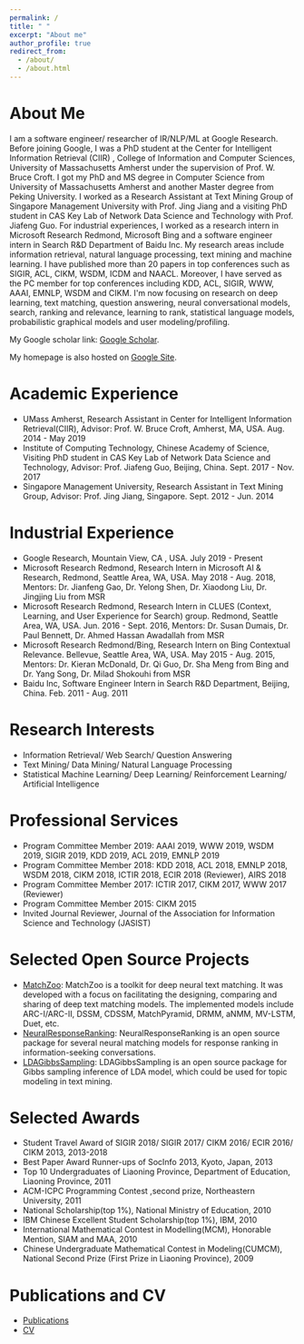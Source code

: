 ```yaml
---
permalink: /
title: " "
excerpt: "About me"
author_profile: true
redirect_from: 
  - /about/
  - /about.html
---
```


About Me
========
I am a software engineer/ researcher of IR/NLP/ML at Google Research. Before joining Google, I was a PhD student at the Center for Intelligent Information Retrieval (CIIR) , College of Information and Computer Sciences, University of Massachusetts Amherst under the supervision of Prof. W. Bruce Croft. I got my PhD and MS degree in Computer Science from University of Massachusetts Amherst and another Master degree from Peking University. I worked as a Research Assistant at Text Mining Group of Singapore Management University with Prof. Jing Jiang and a visiting PhD student in CAS Key Lab of Network Data Science and Technology with Prof. Jiafeng Guo. For industrial experiences, I worked as a research intern in Microsoft Research Redmond, Microsoft Bing and a software engineer intern in Search R&D Department of Baidu Inc. My research areas include information retrieval, natural language processing, text mining and machine learning. I have published more than 20 papers in top conferences such as SIGIR, ACL, CIKM, WSDM, ICDM and NAACL. Moreover, I have served as the PC member for top conferences including KDD, ACL, SIGIR, WWW, AAAI, EMNLP, WSDM and CIKM. I'm now focusing on research on deep learning, text matching, question answering, neural conversational models, search, ranking and relevance, learning to rank, statistical language models, probabilistic graphical models and user modeling/profiling.

My Google scholar link: [Google Scholar](https://scholar.google.com/citations?user=MrsVnA4AAAAJ&hl=en).

My homepage is also hosted on [Google Site](https://sites.google.com/site/lyangwww/).

Academic Experience
===================
* UMass Amherst, Research Assistant in Center for Intelligent Information Retrieval(CIIR), Advisor: Prof. W. Bruce Croft, Amherst, MA, USA. Aug. 2014 - May 2019
* Institute of Computing Technology, Chinese Academy of Science, Visiting PhD student in CAS Key Lab of Network Data Science and Technology, Advisor: Prof. Jiafeng Guo, Beijing, China. Sept. 2017 - Nov. 2017
* Singapore Management University, Research Assistant in Text Mining Group, Advisor: Prof. Jing Jiang, Singapore. Sept. 2012 - Jun. 2014

Industrial Experience
=====================
* Google Research, Mountain View, CA , USA. July 2019 - Present
* Microsoft Research Redmond, Research Intern in Microsoft AI & Research, Redmond, Seattle Area, WA, USA. May 2018 - Aug. 2018,
Mentors: Dr. Jianfeng Gao, Dr. Yelong Shen, Dr. Xiaodong Liu, Dr. Jingjing Liu from MSR
* Microsoft Research Redmond, Research Intern in CLUES (Context, Learning, and User Experience for Search) group. Redmond, Seattle Area, WA, USA. Jun. 2016 - Sept. 2016,
Mentors: Dr. Susan Dumais, Dr. Paul Bennett, Dr. Ahmed Hassan Awadallah from MSR
* Microsoft Research Redmond/Bing, Research Intern on Bing Contextual Relevance. Bellevue, Seattle Area, WA, USA. May 2015 - Aug. 2015,
Mentors: Dr. Kieran McDonald, Dr. Qi Guo, Dr. Sha Meng from Bing and Dr. Yang Song, Dr. Milad Shokouhi from MSR
* Baidu Inc, Software Engineer Intern in Search R&D Department, Beijing, China. Feb. 2011 - Aug. 2011

Research Interests
==================
* Information Retrieval/ Web Search/ Question Answering   
* Text Mining/ Data Mining/ Natural Language Processing   
* Statistical Machine Learning/ Deep Learning/ Reinforcement Learning/ Artificial Intelligence

Professional Services
=====================
* Program Committee Member 2019: AAAI 2019, WWW 2019, WSDM 2019, SIGIR 2019, KDD 2019, ACL 2019, EMNLP 2019
* Program Committee Member 2018: KDD 2018, ACL 2018, EMNLP 2018, WSDM 2018, CIKM 2018, ICTIR 2018, ECIR 2018 (Reviewer), AIRS 2018
* Program Committee Member 2017: ICTIR 2017, CIKM 2017, WWW 2017 (Reviewer)
* Program Committee Member 2015: CIKM 2015
* Invited Journal Reviewer, Journal of the Association for Information Science and Technology (JASIST)

Selected Open Source Projects
=============================
* [MatchZoo](https://github.com/faneshion/matchzoo): MatchZoo is a toolkit for deep neural text matching. It was developed with a focus on facilitating the designing, comparing and sharing of deep text matching models. The implemented models include ARC-I/ARC-II, DSSM, CDSSM, MatchPyramid, DRMM, aNMM, MV-LSTM, Duet, etc.
* [NeuralResponseRanking](https://github.com/yangliuy/NeuralResponseRanking): NeuralResponseRanking is an open source package for several neural matching models for response ranking in information-seeking conversations.
* [LDAGibbsSampling](https://github.com/yangliuy/LDAGibbsSampling): LDAGibbsSampling is an open source package for Gibbs sampling inference of LDA model, which could be used for topic modeling in text mining.

Selected Awards
===============
* Student Travel Award of SIGIR 2018/ SIGIR 2017/ CIKM 2016/ ECIR 2016/ CIKM 2013, 2013-2018
* Best Paper Award Runner-ups of SocInfo 2013, Kyoto, Japan, 2013
* Top 10 Undergraduates of Liaoning Province, Department of Education, Liaoning Province, 2011
* ACM-ICPC Programming Contest ,second prize, Northeastern University, 2011
* National Scholarship(top 1%), National Ministry of Education, 2010
* IBM Chinese Excellent Student Scholarship(top 1%), IBM, 2010
* International Mathematical Contest in Modelling(MCM), Honorable Mention, SIAM and MAA, 2010
* Chinese Undergraduate Mathematical Contest in Modeling(CUMCM), National Second Prize (First Prize in Liaoning Province), 2009

Publications and CV
===================
* [Publications](https://yangliuy.github.io/publications/)
* [CV](https://yangliuy.github.io/cv/)
